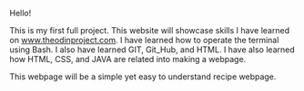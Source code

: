Hello! 

This is my first full project. This website will showcase skills I have 
learned on www.theodinproject.com. I have learned how to operate the 
terminal using Bash. I also have learned GIT, Git_Hub, and HTML. I have 
also learned how HTML, CSS, and JAVA are related into making a webpage. 

This webpage will be a simple yet easy to understand recipe webpage.
